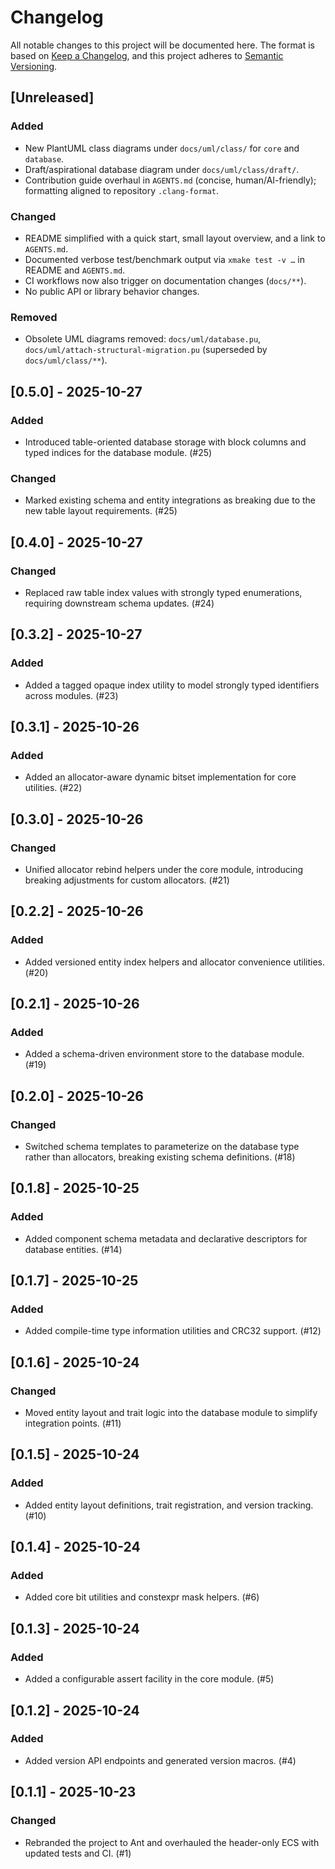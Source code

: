# Changelog

All notable changes to this project will be documented here.
The format is based on [Keep a Changelog](https://keepachangelog.com/en/1.1.0/),
and this project adheres to [Semantic Versioning](https://semver.org/).

## [Unreleased]

### Added

- New PlantUML class diagrams under `docs/uml/class/` for `core` and `database`.
- Draft/aspirational database diagram under `docs/uml/class/draft/`.
- Contribution guide overhaul in `AGENTS.md` (concise, human/AI-friendly); formatting aligned to repository `.clang-format`.

### Changed

- README simplified with a quick start, small layout overview, and a link to `AGENTS.md`.
- Documented verbose test/benchmark output via `xmake test -v …` in README and `AGENTS.md`.
- CI workflows now also trigger on documentation changes (`docs/**`).
- No public API or library behavior changes.

### Removed

- Obsolete UML diagrams removed: `docs/uml/database.pu`, `docs/uml/attach-structural-migration.pu` (superseded by `docs/uml/class/**`).

## [0.5.0] - 2025-10-27

### Added

- Introduced table-oriented database storage with block columns and typed indices for the database module. (#25)

### Changed

- Marked existing schema and entity integrations as breaking due to the new table layout requirements. (#25)

## [0.4.0] - 2025-10-27

### Changed

- Replaced raw table index values with strongly typed enumerations, requiring downstream schema updates. (#24)

## [0.3.2] - 2025-10-27

### Added

- Added a tagged opaque index utility to model strongly typed identifiers across modules. (#23)

## [0.3.1] - 2025-10-26

### Added

- Added an allocator-aware dynamic bitset implementation for core utilities. (#22)

## [0.3.0] - 2025-10-26

### Changed

- Unified allocator rebind helpers under the core module, introducing breaking adjustments for custom allocators. (#21)

## [0.2.2] - 2025-10-26

### Added

- Added versioned entity index helpers and allocator convenience utilities. (#20)

## [0.2.1] - 2025-10-26

### Added

- Added a schema-driven environment store to the database module. (#19)

## [0.2.0] - 2025-10-26

### Changed

- Switched schema templates to parameterize on the database type rather than allocators, breaking existing schema definitions. (#18)

## [0.1.8] - 2025-10-25

### Added

- Added component schema metadata and declarative descriptors for database entities. (#14)

## [0.1.7] - 2025-10-25

### Added

- Added compile-time type information utilities and CRC32 support. (#12)

## [0.1.6] - 2025-10-24

### Changed

- Moved entity layout and trait logic into the database module to simplify integration points. (#11)

## [0.1.5] - 2025-10-24

### Added

- Added entity layout definitions, trait registration, and version tracking. (#10)

## [0.1.4] - 2025-10-24

### Added

- Added core bit utilities and constexpr mask helpers. (#6)

## [0.1.3] - 2025-10-24

### Added

- Added a configurable assert facility in the core module. (#5)

## [0.1.2] - 2025-10-24

### Added

- Added version API endpoints and generated version macros. (#4)

## [0.1.1] - 2025-10-23

### Changed

- Rebranded the project to Ant and overhauled the header-only ECS with updated tests and CI. (#1)
